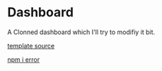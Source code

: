 # Dashboard

A Clonned dashboard which I'll try to modifiy it bit.

[template source](https://www.creative-tim.com/product/light-bootstrap-dashboard-react)

[npm i error](https://stackoverflow.com/questions/64936044/fix-the-upstream-dependency-conflict-installing-npm-packages)
